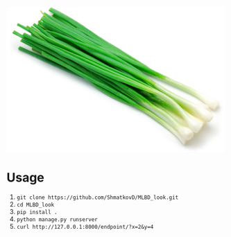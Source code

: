 ![Alt text](onion.jpg?raw=true "Look")


# Usage
1. ``git clone https://github.com/ShmatkovD/MLBD_look.git``
2. ``cd MLBD_look``
3. ``pip install .``
4. ``python manage.py runserver``
5. ``curl http://127.0.0.1:8000/endpoint/?x=2&y=4``
